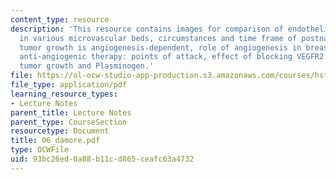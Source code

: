 ```yaml
---
content_type: resource
description: 'This resource contains images for comparison of endothelial turnover
  in various microvascular beds, circumstances and time frame of postnatal angiogenesis,
  tumor growth is angiogenesis-dependent, role of angiogenesis in breast cancer progression,
  anti-angiogenic therapy: points of attack, effect of blocking VEGFR2 signaling on
  tumor growth and Plasminogen.'
file: https://ol-ocw-studio-app-production.s3.amazonaws.com/courses/hst-525j-tumor-pathophysiology-and-transport-phenomena-fall-2005/93bc26ed0a88b11cd865ceafc63a4732_06_damore.pdf
file_type: application/pdf
learning_resource_types:
- Lecture Notes
parent_title: Lecture Notes
parent_type: CourseSection
resourcetype: Document
title: 06_damore.pdf
type: OCWFile
uid: 93bc26ed-0a88-b11c-d865-ceafc63a4732
---
```

